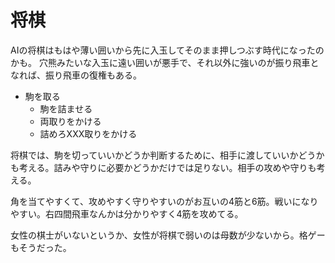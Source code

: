 # 将棋

AIの将棋はもはや薄い囲いから先に入玉してそのまま押しつぶす時代になったのかも。
穴熊みたいな入玉に遠い囲いが悪手で、それ以外に強いのが振り飛車となれば、振り飛車の復権もある。

- 駒を取る
  - 駒を詰ませる
  - 両取りをかける
  - 詰めろXXX取りをかける

将棋では、駒を切っていいかどうか判断するために、相手に渡していいかどうかも考える。詰みや守りに必要かどうかだけでは足りない。相手の攻めや守りも考える。

角を当てやすくて、攻めやすく守りやすいのがお互いの4筋と6筋。戦いになりやすい。右四間飛車なんかは分かりやすく4筋を攻めてる。

女性の棋士がいないというか、女性が将棋で弱いのは母数が少ないから。格ゲーもそうだった。
